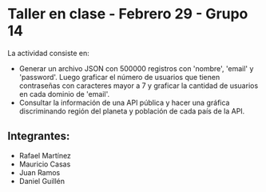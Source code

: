 # Taller en clase - Febrero 29 -  Grupo 14

La actividad consiste en:
* Generar un archivo JSON con 500000 registros con 'nombre', 'email' y 'password'. Luego graficar el número de usuarios que tienen contraseñas con caracteres mayor a 7 y graficar la cantidad de usuarios en cada dominio de 'email'.
* Consultar la información de una API pública y hacer una gráfica discriminando región del planeta y población de cada país de la API.

## Integrantes:
* Rafael Martínez
* Mauricio Casas
* Juan Ramos
* Daniel Guillén
